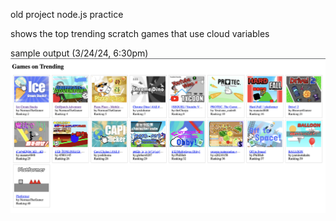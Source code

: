 old project
node.js practice

shows the top trending scratch games that use cloud variables

sample output (3/24/24, 6:30pm)
![screenshot](324630.png)
